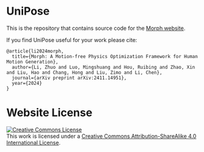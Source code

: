 # UniPose

This is the repository that contains source code for the [Morph website](https://interestingzhuo.github.io/Morph-Page/).

If you find UniPose useful for your work please cite:
```
@article{li2024morph,
  title={Morph: A Motion-free Physics Optimization Framework for Human Motion Generation},
  author={Li, Zhuo and Luo, Mingshuang and Hou, Ruibing and Zhao, Xin and Liu, Hao and Chang, Hong and Liu, Zimo and Li, Chen},
  journal={arXiv preprint arXiv:2411.14951},
  year={2024}
}
```

# Website License
<a rel="license" href="http://creativecommons.org/licenses/by-sa/4.0/"><img alt="Creative Commons License" style="border-width:0" src="https://i.creativecommons.org/l/by-sa/4.0/88x31.png" /></a><br />This work is licensed under a <a rel="license" href="http://creativecommons.org/licenses/by-sa/4.0/">Creative Commons Attribution-ShareAlike 4.0 International License</a>.
